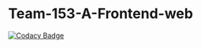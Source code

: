 # Team-153-A-Frontend-web

[![Codacy Badge](https://api.codacy.com/project/badge/Grade/1e42a5afc3eb464d8ffa194d6bbd5a21)](https://app.codacy.com/gh/BuildForSDGCohort2/Team-153-A-Frontend-web?utm_source=github.com&utm_medium=referral&utm_content=BuildForSDGCohort2/Team-153-A-Frontend-web&utm_campaign=Badge_Grade_Settings)